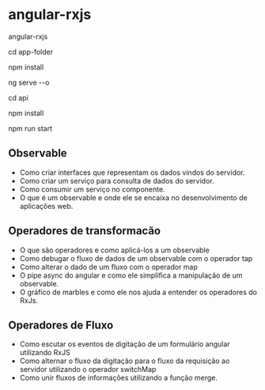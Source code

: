# angular-rxjs
angular-rxjs

cd app-folder

npm install

ng serve --o


cd api

npm install

npm run start



## Observable

* Como criar interfaces que representam os dados vindos do servidor.
* Como criar um serviço para consulta de dados do servidor.
* Como consumir um serviço no componente.
* O que é um observable e onde ele se encaixa no desenvolvimento de aplicações web.

## Operadores de transformacão

* O que são operadores e como aplicá-los a um observable
* Como debugar o fluxo de dados de um observable com o operador tap
* Como alterar o dado de um fluxo com o operador map
* O pipe async do angular e como ele simplifica a manipulação de um observable.
* O gráfico de marbles e como ele nos ajuda a entender os operadores do RxJs.


## Operadores de Fluxo

* Como escutar os eventos de digitação de um formulário angular utilizando RxJS
* Como alternar o fluxo da digitação para o fluxo da requisição ao servidor utilizando o operador switchMap
* Como unir fluxos de informações utilizando a função merge.

